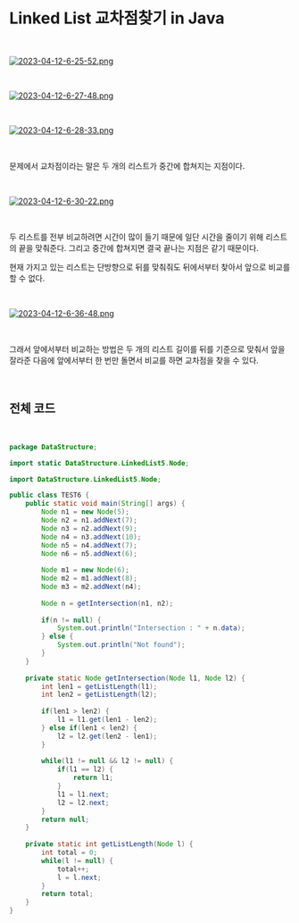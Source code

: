 # Linked List 교차점찾기 in Java

</br>

[![2023-04-12-6-25-52.png](https://i.postimg.cc/8PbbVpQr/2023-04-12-6-25-52.png)](https://postimg.cc/jLLfHrjs)

</br>

[![2023-04-12-6-27-48.png](https://i.postimg.cc/gJYYQHvh/2023-04-12-6-27-48.png)](https://postimg.cc/nsPbQ7SV)

</br>

[![2023-04-12-6-28-33.png](https://i.postimg.cc/y62NYcKM/2023-04-12-6-28-33.png)](https://postimg.cc/qgXr1tzw)

</br>

문제에서 교차점이라는 말은 두 개의 리스트가 중간에 합쳐지는 지점이다.

</br>

[![2023-04-12-6-30-22.png](https://i.postimg.cc/Sxs1T22K/2023-04-12-6-30-22.png)](https://postimg.cc/VdxF5NFy)

</br>

두 리스트를 전부 비교하려면 시간이 많이 들기 때문에 일단 시간을 줄이기 위해 리스트의 끝을 맞춰준다. 그리고 중간에 합쳐지면 결국 끝나는 지점은 같기 때문이다.

현재 가지고 있는 리스트는 단방향으로 뒤를 맞춰줘도 뒤에서부터 찾아서 앞으로 비교를 할 수 없다.

</br>

[![2023-04-12-6-36-48.png](https://i.postimg.cc/rp9v7XyV/2023-04-12-6-36-48.png)](https://postimg.cc/4KmLh0hq)

</br>

그래서 앞에서부터 비교하는 방법은 두 개의 리스트 길이를 뒤를 기준으로 맞춰서 앞을 잘라준 다음에 앞에서부터 한 번만 돌면서 비교를 하면 교차점을 찾을 수 있다.

</br>

## 전체 코드

</br>

``` java
package DataStructure;

import static DataStructure.LinkedList5.Node;

import DataStructure.LinkedList5.Node;

public class TEST6 {
	public static void main(String[] args) {
		Node n1 = new Node(5);
		Node n2 = n1.addNext(7);
		Node n3 = n2.addNext(9);
		Node n4 = n3.addNext(10);
		Node n5 = n4.addNext(7);
		Node n6 = n5.addNext(6);
		
		Node m1 = new Node(6);
		Node m2 = m1.addNext(8);
		Node m3 = m2.addNext(n4);
		
		Node n = getIntersection(n1, n2);
		
		if(n != null) {
			System.out.println("Intersection : " + n.data);
		} else {
			System.out.println("Not found");
		}
	}
	
	private static Node getIntersection(Node l1, Node l2) {
		int len1 = getListLength(l1);
		int len2 = getListLength(l2);
		
		if(len1 > len2) {
			l1 = l1.get(len1 - len2);
		} else if(len1 < len2) {
			l2 = l2.get(len2 - len1);
		}
		
		while(l1 != null && l2 != null) {
			if(l1 == l2) {
				return l1;
			}
			l1 = l1.next;
			l2 = l2.next;
		}
		return null;
	}
	
	private static int getListLength(Node l) {
		int total = 0;
		while(l != null) {
			total++;
			l = l.next;
		}
		return total;
	}
}
```